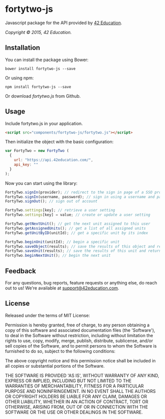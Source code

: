 fortytwo-js
==============

Javascript package for the API provided by [42 Education](https://42education.com).

*Copyright &copy; 2015, 42 Education.*

Installation
------------

You can install the package using Bower:

```shell
bower install fortytwo-js --save
```

Or using npm:

```shell
npm install fortytwo-js --save
```

Or download *fortytwo.js* from Github.

Usage
-----
Include fortytwo.js in your application.

```html
<script src="components/fortytwo-js/fortytwo.js"></script>
```

Then initialize the object with the basic configuration:

```js
var FortyTwo = new FortyTwo (
  {
    url: "https://api.42education.com/",
    api_key: ""
  }
);
```

Now you can start using the library:

```js
FortyTwo.signIn(provider); // redirect to the sign in page of a SSO provider (e.g. Google, Facebook)
FortyTwo.signIn(username, password); // sign in using a username and password combination
FortyTwo.signOut(); // sign out of account

FortyTwo.settings[key]; // retrieve a user setting
FortyTwo.settings[key] = value; // create or update a user setting

FortyTwo.getNextUnit(); // get the next unit assigned to this user
FortyTwo.getAssignedUnits(); // get a list of all assigned units
FortyTwo.getUnitByID(unitId); // get a specific unit by its index

FortyTwo.beginUnit(unitId); // begin a specific unit
FortyTwo.saveObject(results); // save the results of this object and return the next object
FortyTwo.saveUnit(results); // save the results of this unit and return the next unit
FortyTwo.beginNextUnit(); // begin the next unit
```

Feedback
------

For any questions, bug reports, feature requests or anything else, do reach out to us! We're available at [support@42education.com](mailto:support@42education.com).

License
----

Released under the terms of MIT License:

Permission is hereby granted, free of charge, to any person obtaining
a copy of this software and associated documentation files (the
'Software'), to deal in the Software without restriction, including
without limitation the rights to use, copy, modify, merge, publish,
distribute, sublicense, and/or sell copies of the Software, and to
permit persons to whom the Software is furnished to do so, subject to
the following conditions:

The above copyright notice and this permission notice shall be
included in all copies or substantial portions of the Software.

THE SOFTWARE IS PROVIDED 'AS IS', WITHOUT WARRANTY OF ANY KIND,
EXPRESS OR IMPLIED, INCLUDING BUT NOT LIMITED TO THE WARRANTIES OF
MERCHANTABILITY, FITNESS FOR A PARTICULAR PURPOSE AND NONINFRINGEMENT.
IN NO EVENT SHALL THE AUTHORS OR COPYRIGHT HOLDERS BE LIABLE FOR ANY
CLAIM, DAMAGES OR OTHER LIABILITY, WHETHER IN AN ACTION OF CONTRACT,
TORT OR OTHERWISE, ARISING FROM, OUT OF OR IN CONNECTION WITH THE
SOFTWARE OR THE USE OR OTHER DEALINGS IN THE SOFTWARE.


